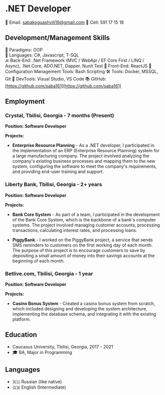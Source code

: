 # .NET Developer

📧 Email: sabakoguashvili16@gmail.com 📱 Cell: 591 17 15 18

## Development/Management Skills

🚀 Paradigms: OOP <br />
📝 Languages: C#, Javascript, T-SQL <br />
🔙 Back-End: .Net Framework (MVC / WebApi / EF Core First / LINQ / Async), .Net Core, ADO.NET, Dapper, Nunit Test 
🎨 Front-End: ReactJS 
🔧 Configuration Management Tools: Bash Scripting 
🛠️ Tools: Docker, MSSQL, Git 
🔨 DevTools: Visual Studio, VS Code 
📚 GitHub: [https://github.com/saba161](https://github.com/saba161)

## Employment

### Crystal, Tbilisi, Georgia - 7 months (Present)

**Position: Software Developer**

**Projects:**

- **Enterprise Resource Planning** - As a .NET developer, I participated in the implementation of an ERP (Enterprise Resource Planning) system for a large manufacturing company. The project involved analyzing the company's existing business processes and mapping them to the new system, configuring the software to meet the company's requirements, and providing end-user training and support.

### Liberty Bank, Tbilisi, Georgia - 2+ years

**Position: Software Developer**

**Projects:**

- **Bank Core System** - As part of a team, I participated in the development of the Bank Core System, which is the backbone of a bank's computer systems. The project involved managing customer accounts, processing transactions, calculating interest rates, and processing loans.

- **PiggyBank** - I worked on the PiggyBank project, a service that sends SMS reminders to customers on the first working day of each month. The purpose of this project is to encourage customers to save by depositing a small amount of money into their savings accounts at the beginning of each month.

### Betlive.com, Tbilisi, Georgia - 1 year

**Position: Software Developer**

**Projects:**

- **Casino Bonus System** - Created a casino bonus system from scratch, which included designing and developing the system architecture, implementing the database schema, and integrating it with the existing platform.

## Education

- Caucasus University, Tbilisi, Georgia, 2017 - 2021
- 🎓 BA, Major in Programming

## Languages

- 🇷🇺 Russian (like native)
- 🇬🇧 English (Intermediate)
